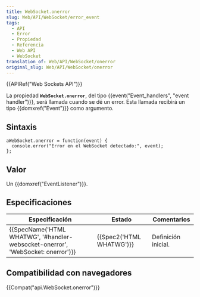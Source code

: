 ```yaml
---
title: WebSocket.onerror
slug: Web/API/WebSocket/error_event
tags:
  - API
  - Error
  - Propiedad
  - Referencia
  - Web API
  - WebSocket
translation_of: Web/API/WebSocket/onerror
original_slug: Web/API/WebSocket/onerror
---
```

{{APIRef("Web Sockets API")}}

La propiedad **`WebSocket.onerror`**, del tipo {{event("Event_handlers", "event handler")}}, será llamada cuando se dé un error. Esta llamada recibirá un tipo {{domxref("Event")}} como argumento.

## Sintaxis

    aWebSocket.onerror = function(event) {
      console.error("Error en el WebSocket detectado:", event);
    };

## Valor

Un {{domxref("EventListener")}}.

## Especificaciones

| Especificación                                                                                           | Estado                           | Comentarios         |
| -------------------------------------------------------------------------------------------------------- | -------------------------------- | ------------------- |
| {{SpecName('HTML WHATWG', '#handler-websocket-onerror', 'WebSocket: onerror')}} | {{Spec2('HTML WHATWG')}} | Definición inicial. |

## Compatibilidad con navegadores

{{Compat("api.WebSocket.onerror")}}

